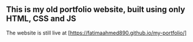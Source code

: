 ## This is my old portfolio website, built using only HTML, CSS and JS

The website is still live at [https://fatimaahmed890.github.io/my-portfolio/]

